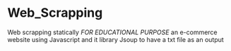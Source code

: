 # Web_Scrapping
 Web scrapping statically *FOR EDUCATIONAL PURPOSE* an e-commerce website using Javascript and it library Jsoup to have a txt file as an output
